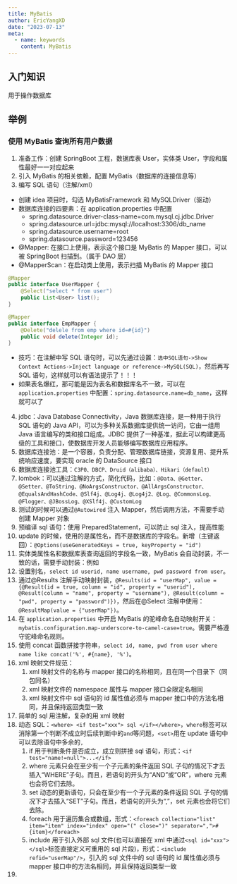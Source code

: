 ```yaml
---
title: MyBatis
author: EricYangXD
date: "2023-07-13"
meta:
  - name: keywords
    content: MyBatis
---
```


## 入门知识

用于操作数据库

## 举例

### 使用 MyBatis 查询所有用户数据

1. 准备工作：创建 SpringBoot 工程，数据库表 User，实体类 User，字段和属性最好一一对应起来
2. 引入 MyBatis 的相关依赖，配置 MyBatis（数据库的连接信息等）
3. 编写 SQL 语句（注解/xml）

- 创建 idea 项目时，勾选 MyBatisFramework 和 MySQLDriver（驱动）
- 数据库连接的四要素：在 application.properties 中配置
  - spring.datasource.driver-class-name=com.mysql.cj.jdbc.Driver
  - spring.datasource.url=jdbc:mysql://localhost:3306/db_name
  - spring.datasource.username=root
  - spring.datasource.password=123456
- @Mapper: 在接口上使用，表示这个接口是 MyBatis 的 Mapper 接口，可以被 SpringBoot 扫描到。（属于 DAO 层）
- @MapperScan：在启动类上使用，表示扫描 MyBatis 的 Mapper 接口

```java
@Mapper
public interface UserMapper {
    @Select("select * from user")
    public List<User> list();
}

@Mapper
public interface EmpMapper {
    @Delete("delele from emp where id=#{id}")
    public void delete(Integer id);
}
```

- 技巧：在注解中写 SQL 语句时，可以先通过设置：`选中SQL语句->Show Context Actions->Inject language or reference->MySQL(SQL)`，然后再写 SQL 语句，这样就可以有语法提示了！！！
- 如果表名爆红，那可能是因为表名和数据库名不一致，可以在 `application.properties` 中配置：`spring.datasource.name=db_name`，这样就可以了

4. jdbc：Java Database Connectivity，Java 数据库连接，是一种用于执行 SQL 语句的 Java API，可以为多种关系数据库提供统一访问，它由一组用 Java 语言编写的类和接口组成。JDBC 提供了一种基准，据此可以构建更高级的工具和接口，使数据库开发人员能够编写数据库应用程序。
5. 数据库连接池：是一个容器，负责分配、管理数据库链接，资源复用、提升系统响应速度，要实现 oracle 的 DataSource 接口
6. 数据库连接池工具：`C3P0、DBCP、Druid（alibaba）、Hikari（default）`
7. lombok：可以通过注解的方式，简化代码，比如：`@Data、@Getter、@Setter、@ToString、@NoArgsConstructor、@AllArgsConstructor、@EqualsAndHashCode、@Slf4j、@Log4j、@Log4j2、@Log、@CommonsLog、@Flogger、@JBossLog、@XSlf4j、@CustomLog`
8. 测试的时候可以通过`@Autowired` 注入 Mapper，然后调用方法，不需要手动创建 Mapper 对象
9. 预编译 sql 语句：使用 PreparedStatement，可以防止 sql 注入，提高性能
10. update 的时候，使用的是属性名，而不是数据库的字段名。新增（主键返回）：`@Options(useGeneratedKeys = true, keyProperty = "id")`
11. 实体类属性名和数据库表查询返回的字段名一致，MyBatis 会自动封装，不一致的话，需要手动封装：例如
12. 设置别名，`select id userid, name username, pwd password from user`。
13. 通过@Results 注解手动映射封装，`@Results(id = "userMap", value = {@Result(id = true, column = "id", property = "userid"), @Result(column = "name", property = "username"), @Result(column = "pwd", property = "password")})`，然后在@Select 注解中使用：`@ResultMap(value = {"userMap"})`。
14. 在 `application.properties` 中开启 MyBatis 的驼峰命名自动映射开关：`mybatis.configuration.map-underscore-to-camel-case=true`。需要严格遵守驼峰命名规则。
15. 使用 concat 函数拼接字符串，`select id, name, pwd from user where name like concat('%', #{name}, '%')`。
16. xml 映射文件规范：
    1. xml 映射文件的名称与 mapper 接口的名称相同，且在同一个目录下（同包同名）
    2. xml 映射文件的 namespace 属性与 mapper 接口全限定名相同
    3. xml 映射文件中 sql 语句的 id 属性值必须与 mapper 接口中的方法名相同，并且保持返回类型一致
17. 简单的 sql 用注解，复杂的用 xml 映射
18. 动态 SQL：`<where> <if test="xxx"> sql </if></where>`，`where`标签可以消除第一个判断不成立时后续判断中的`and`等问题，`<set>`用在 update 语句中可以去除语句中多余的`,`
    1. if 用于判断条件是否成立，成立则拼接 sql 语句，形式：`<if test="name!=null">...</if>`
    2. where 元素只会在至少有一个子元素的条件返回 SQL 子句的情况下才去插入“WHERE”子句。而且，若语句的开头为“AND”或“OR”，where 元素也会将它们去除。
    3. set 动态的更新语句，只会在至少有一个子元素的条件返回 SQL 子句的情况下才去插入“SET”子句。而且，若语句的开头为“,”，set 元素也会将它们去除。
    4. foreach 用于遍历集合或数组，形式：`<foreach collection="list" item="item" index="index" open="(" close=")" separator=",">#{item}</foreach>`
    5. include 用于引入外部 sql 文件(也可以直接在 xml 中通过`<sql id="xxx"></sql>`标签直接定义可重用的 sql 片段)，形式：`<include refid="userMap"/>`，引入的 sql 文件中的 sql 语句的 id 属性值必须与 mapper 接口中的方法名相同，并且保持返回类型一致
19.
